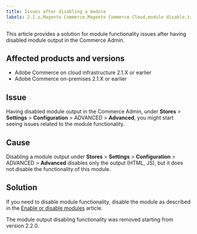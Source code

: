```yaml
---
title: Issues after disabling a module
labels: 2.1.x,Magento Commerce,Magento Commerce Cloud,module disable,troubleshooting,Adobe Commerce,cloud infrastructure,on-premises
---
```


This article provides a solution for module functionality issues after having disabled module output in the Commerce Admin.

## Affected products and versions

* Adobe Commerce on cloud infrastructure 2.1.X or earlier
* Adobe Commerce on-premises 2.1.X or earlier

## Issue

Having disabled module output in the Commerce Admin, under **Stores** > **Settings** > **Configuration** > ADVANCED > **Advanced**, you might start seeing issues related to the module functionality.

## Cause

Disabling a module output under **Stores** > **Settings** > **Configuration** > ADVANCED > **Advanced** disables only the output (HTML, JS), but it does not disable the functionality of this module.

## Solution

If you need to disable module functionality, disable the module as described in the [Enable or disable modules](https://devdocs.magento.com/guides/v2.1/install-gde/install/cli/install-cli-subcommands-enable.html) article.

The module output disabling functionality was removed starting from version 2.2.0.
